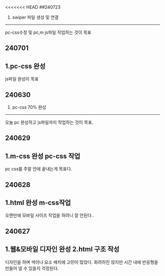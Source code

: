 <<<<<<< HEAD
##240723
1. swiper 파일 생성 및 연결
----
pc-css수정 및 pc,m js파일 작업하는 것이 목표

## 240701
1.pc-css 완성
----
js파일 완성이 목표

## 240630
1. pc-css 70% 완성
----
오늘 pc 완성하고 js파일까지 작업하는 것이 목표.

## 240629
1.m-css 완성 pc-css 작업
------
pc css를 주말 안에 끝내는게 목표다.

## 240628
1.html 완성 m-css작업
-------
오랜만에 모바일 사이즈 작업을 하려니 잘 안된다..

## 240627
1.웹&모바일 디자인 완성
2.html 구조 작성
-------
디자인을 하며 색이나 요소 배치에 고민이 많았다. 화려하진 않지만 시간 내에 반응형을 만들어 낼 수 있을지 걱정된다.
